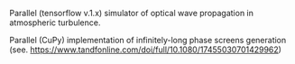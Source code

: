 Parallel (tensorflow v.1.x) simulator of optical wave propagation in atmospheric turbulence.

Parallel (CuPy) implementation of infinitely-long phase screens generation (see. https://www.tandfonline.com/doi/full/10.1080/17455030701429962)
